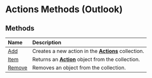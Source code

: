 
# Actions Methods (Outlook)

## Methods



|**Name**|**Description**|
|:-----|:-----|
|[Add](aaf539c4-d60a-867f-086b-3cef7632a6f2.md)|Creates a new action in the  **[Actions](b0903aa4-9b75-5311-d0a5-5ff4a5e29c79.md)** collection.|
|[Item](e4c10f5e-014f-46d5-e5a9-2a70c9399d5f.md)|Returns an  **[Action](22bd8d4a-9cf4-bd37-011b-8da3dfadf761.md)** object from the collection.|
|[Remove](a44c382b-0eff-2033-da91-05bee0e210b2.md)|Removes an object from the collection.|
